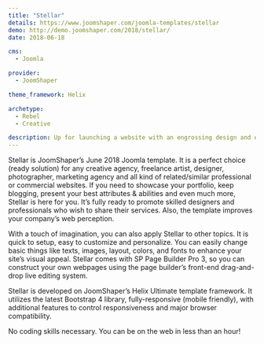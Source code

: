 ```yaml
---
title: "Stellar"
details: https://www.joomshaper.com/joomla-templates/stellar
demo: http://demo.joomshaper.com/2018/stellar/
date: 2018-06-18

cms: 
  - Joomla

provider:
  - JoomShaper

theme_framework: Helix

archetype:
  - Rebel
  - Creative

description: Up for launching a website with an engrossing design and essential functionalities for your creative business? Then you’ve found the right one. Stellar is exactly what you have been looking for.
---
```


Stellar is JoomShaper’s June 2018 Joomla template. It is a perfect choice (ready solution) for any creative agency, freelance artist, designer, photographer, marketing agency and all kind of related/similar professional or commercial websites. If you need to showcase your portfolio, keep blogging, present your best attributes & abilities and even much more, Stellar is here for you. It’s fully ready to promote skilled designers and professionals who wish to share their services. Also, the template improves your company’s web perception.

With a touch of imagination, you can also apply Stellar to other topics. It is quick to setup, easy to customize and personalize. You can easily change basic things like texts, images, layout, colors, and fonts to enhance your site’s visual appeal. Stellar comes with SP Page Builder Pro 3, so you can construct your own webpages using the page builder’s front-end drag-and-drop live editing system.

Stellar is developed on JoomShaper’s Helix Ultimate template framework. It utilizes the latest Bootstrap 4 library, fully-responsive (mobile friendly), with additional features to control responsiveness and major browser compatibility.

No coding skills necessary. You can be on the web in less than an hour!
